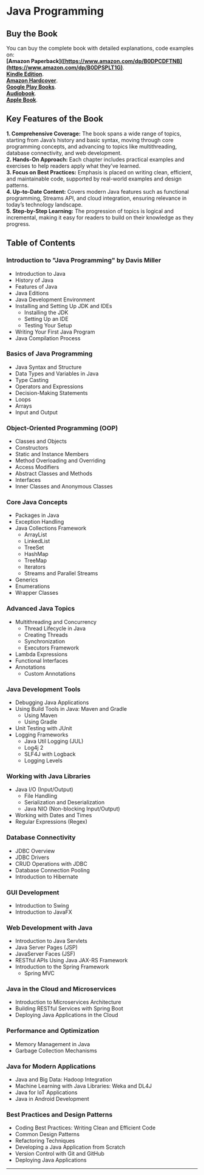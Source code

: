 # Java Programming

## Buy the Book

You can buy the complete book with detailed explanations, code examples on:  
**[Amazon Paperback]([https://www.amazon.com/dp/B0DPCDFTNB](https://www.amazon.com/dp/B0DPSPLT1G)**.  
**[Kindle Edition](https://www.amazon.com/dp/B0DPQW7SVF)**.  
**[Amazon Hardcover](https://www.amazon.com/dp/B0DPSLG386)**.  
**[Google Play Books](https://play.google.com/store/books/details?id=aXc2EQAAQBAJ)**.  
**[Audiobook](https://play.google.com/store/audiobooks/details?id=AQAAAEDyI1ljuM)**.  
**[Apple Book](https://books.apple.com/us/book/java-programming/id6739140411)**.  

## Key Features of the Book
**1.	Comprehensive Coverage:** The book spans a wide range of topics, starting from Java’s history and basic syntax, moving through core programming concepts, and advancing to topics like multithreading, database connectivity, and web development.  
**2.	Hands-On Approach:** Each chapter includes practical examples and exercises to help readers apply what they’ve learned.  
**3.	Focus on Best Practices:** Emphasis is placed on writing clean, efficient, and maintainable code, supported by real-world examples and design patterns.  
**4.	Up-to-Date Content:** Covers modern Java features such as functional programming, Streams API, and cloud integration, ensuring relevance in today’s technology landscape.  
**5.	Step-by-Step Learning:** The progression of topics is logical and incremental, making it easy for readers to build on their knowledge as they progress.  


## Table of Contents

### Introduction to "Java Programming" by Davis Miller
- Introduction to Java
- History of Java
- Features of Java
- Java Editions
- Java Development Environment
- Installing and Setting Up JDK and IDEs
  - Installing the JDK
  - Setting Up an IDE
  - Testing Your Setup
- Writing Your First Java Program
- Java Compilation Process

### Basics of Java Programming
- Java Syntax and Structure
- Data Types and Variables in Java
- Type Casting
- Operators and Expressions
- Decision-Making Statements
- Loops
- Arrays
- Input and Output

### Object-Oriented Programming (OOP)
- Classes and Objects
- Constructors
- Static and Instance Members
- Method Overloading and Overriding
- Access Modifiers
- Abstract Classes and Methods
- Interfaces
- Inner Classes and Anonymous Classes

### Core Java Concepts
- Packages in Java
- Exception Handling
- Java Collections Framework
  - ArrayList
  - LinkedList
  - TreeSet
  - HashMap
  - TreeMap
  - Iterators
  - Streams and Parallel Streams
- Generics
- Enumerations
- Wrapper Classes

### Advanced Java Topics
- Multithreading and Concurrency
  - Thread Lifecycle in Java
  - Creating Threads
  - Synchronization
  - Executors Framework
- Lambda Expressions
- Functional Interfaces
- Annotations
  - Custom Annotations

### Java Development Tools
- Debugging Java Applications
- Using Build Tools in Java: Maven and Gradle
  - Using Maven
  - Using Gradle
- Unit Testing with JUnit
- Logging Frameworks
  - Java Util Logging (JUL)
  - Log4j 2
  - SLF4J with Logback
  - Logging Levels

### Working with Java Libraries
- Java I/O (Input/Output)
  - File Handling
  - Serialization and Deserialization
  - Java NIO (Non-blocking Input/Output)
- Working with Dates and Times
- Regular Expressions (Regex)

### Database Connectivity
- JDBC Overview
- JDBC Drivers
- CRUD Operations with JDBC
- Database Connection Pooling
- Introduction to Hibernate

### GUI Development
- Introduction to Swing
- Introduction to JavaFX

### Web Development with Java
- Introduction to Java Servlets
- Java Server Pages (JSP)
- JavaServer Faces (JSF)
- RESTful APIs Using Java JAX-RS Framework
- Introduction to the Spring Framework
  - Spring MVC

### Java in the Cloud and Microservices
- Introduction to Microservices Architecture
- Building RESTful Services with Spring Boot
- Deploying Java Applications in the Cloud

### Performance and Optimization
- Memory Management in Java
- Garbage Collection Mechanisms

### Java for Modern Applications
- Java and Big Data: Hadoop Integration
- Machine Learning with Java Libraries: Weka and DL4J
- Java for IoT Applications
- Java in Android Development

### Best Practices and Design Patterns
- Coding Best Practices: Writing Clean and Efficient Code
- Common Design Patterns
- Refactoring Techniques
- Developing a Java Application from Scratch
- Version Control with Git and GitHub
- Deploying Java Applications

---

